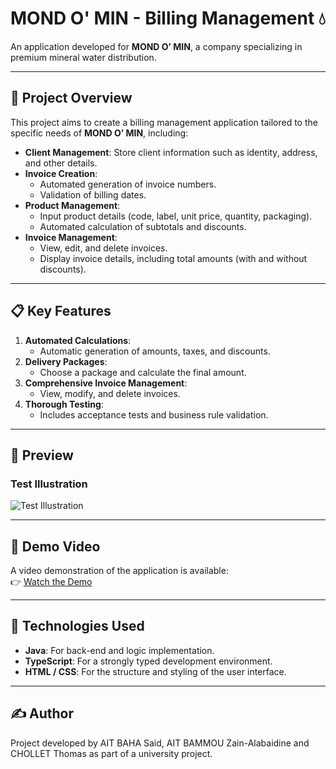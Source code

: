 
# MOND O' MIN - Billing Management 💧

An application developed for **MOND O’ MIN**, a company specializing in premium mineral water distribution.

---

## 🌟 Project Overview
This project aims to create a billing management application tailored to the specific needs of **MOND O’ MIN**, including:
- **Client Management**: Store client information such as identity, address, and other details.
- **Invoice Creation**:
  - Automated generation of invoice numbers.
  - Validation of billing dates.
- **Product Management**:
  - Input product details (code, label, unit price, quantity, packaging).
  - Automated calculation of subtotals and discounts.
- **Invoice Management**:
  - View, edit, and delete invoices.
  - Display invoice details, including total amounts (with and without discounts).

---

## 📋 Key Features
1. **Automated Calculations**:
   - Automatic generation of amounts, taxes, and discounts.
2. **Delivery Packages**:
   - Choose a package and calculate the final amount.
3. **Comprehensive Invoice Management**:
   - View, modify, and delete invoices.
4. **Thorough Testing**:
   - Includes acceptance tests and business rule validation.

---

## 📸 Preview
### Test Illustration
![Test Illustration](./docs/img/tests-illustration.png)

---

## 🎥 Demo Video
A video demonstration of the application is available:  
👉 [Watch the Demo](https://said2404.github.io/MOND_O_MIN/)

---

## 🚀 Technologies Used
- **Java**: For back-end and logic implementation.
- **TypeScript**: For a strongly typed development environment.
- **HTML / CSS**: For the structure and styling of the user interface.

---

## ✍️ Author
Project developed by AIT BAHA Said, AIT BAMMOU Zain-Alabaidine and CHOLLET Thomas as part of a university project.


